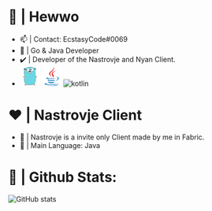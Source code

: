 # 💜 | Hewwo
- 📫 | Contact: EcstasyCode#0069
- 📖 | Go & Java Developer
- ✔️ | Developer of the Nastrovje and Nyan Client.
- <img src="https://raw.githubusercontent.com/devicons/devicon/master/icons/go/go-original.svg" alt="go" width="40" height="40"/> <img src="https://raw.githubusercontent.com/devicons/devicon/master/icons/java/java-original.svg" alt="java" width="40" height="40"/> <img src="https://www.vectorlogo.zone/logos/kotlinlang/kotlinlang-icon.svg" alt="kotlin" width="40" height="40"/>

# ❤️ | Nastrovje Client
- 💉 | Nastrovje is a invite only Client made by me in Fabric.
- 📝 | Main Language: Java


# 🖤 | Github Stats:
![GitHub stats](https://github-readme-stats.vercel.app/api?username=ecstasycode&show_icons=true&layout=compact)
